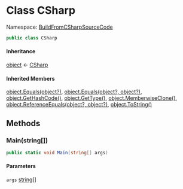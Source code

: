 ﻿# <a id="BuildFromCSharpSourceCode_CSharp"></a> Class CSharp

Namespace: [BuildFromCSharpSourceCode](BuildFromCSharpSourceCode.md)  

```csharp
public class CSharp
```

#### Inheritance

[object](https://learn.microsoft.com/dotnet/api/system.object) ← 
[CSharp](BuildFromCSharpSourceCode.CSharp.md)

#### Inherited Members

[object.Equals\(object?\)](https://learn.microsoft.com/dotnet/api/system.object.equals\#system\-object\-equals\(system\-object\)), 
[object.Equals\(object?, object?\)](https://learn.microsoft.com/dotnet/api/system.object.equals\#system\-object\-equals\(system\-object\-system\-object\)), 
[object.GetHashCode\(\)](https://learn.microsoft.com/dotnet/api/system.object.gethashcode), 
[object.GetType\(\)](https://learn.microsoft.com/dotnet/api/system.object.gettype), 
[object.MemberwiseClone\(\)](https://learn.microsoft.com/dotnet/api/system.object.memberwiseclone), 
[object.ReferenceEquals\(object?, object?\)](https://learn.microsoft.com/dotnet/api/system.object.referenceequals), 
[object.ToString\(\)](https://learn.microsoft.com/dotnet/api/system.object.tostring)

## Methods

### <a id="BuildFromCSharpSourceCode_CSharp_Main_System_String___"></a> Main\(string\[\]\)

```csharp
public static void Main(string[] args)
```

#### Parameters

`args` [string](https://learn.microsoft.com/dotnet/api/system.string)\[\]

